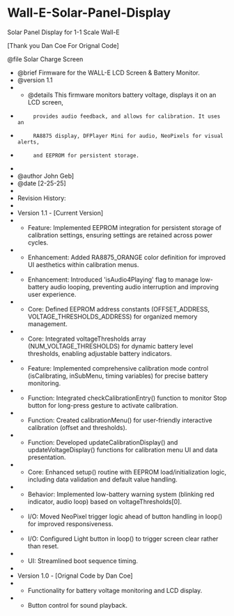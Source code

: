 # Wall-E-Solar-Panel-Display
Solar Panel Display for 1-1 Scale Wall-E

[Thank you Dan Coe For Orignal Code] 

@file    Solar Charge Screen
 * @brief   Firmware for the WALL-E LCD Screen & Battery Monitor.
 * @version 1.1
 * * @details This firmware monitors battery voltage, displays it on an LCD screen,
 *          provides audio feedback, and allows for calibration. It uses an
 *          RA8875 display, DFPlayer Mini for audio, NeoPixels for visual alerts,
 *          and EEPROM for persistent storage.
 *
 * @author  John Geb]
 * @date    [2-25-25]
 *
 * Revision History:
 *
 * Version 1.1 - [Current Version]
 *  - Feature: Implemented EEPROM integration for persistent storage of calibration settings, ensuring settings are retained across power cycles.
 *  - Enhancement: Added RA8875_ORANGE color definition for improved UI aesthetics within calibration menus.
 *  - Enhancement: Introduced 'isAudio4Playing' flag to manage low-battery audio looping, preventing audio interruption and improving user experience.
 *  - Core: Defined EEPROM address constants (OFFSET_ADDRESS, VOLTAGE_THRESHOLDS_ADDRESS) for organized memory management.
 *  - Core: Integrated voltageThresholds array (NUM_VOLTAGE_THRESHOLDS) for dynamic battery level thresholds, enabling adjustable battery indicators.
 *  - Feature: Implemented comprehensive calibration mode control (isCalibrating, inSubMenu, timing variables) for precise battery monitoring.
 *  - Function: Integrated checkCalibrationEntry() function to monitor Stop button for long-press gesture to activate calibration.
 *  - Function: Created calibrationMenu() for user-friendly interactive calibration (offset and thresholds).
 *  - Function: Developed updateCalibrationDisplay() and updateVoltageDisplay() functions for calibration menu UI and data presentation.
 *  - Core: Enhanced setup() routine with EEPROM load/initialization logic, including data validation and default value handling.
 *  - Behavior: Implemented low-battery warning system (blinking red indicator, audio loop) based on voltageThresholds[0].
 *  - I/O: Moved NeoPixel trigger logic ahead of button handling in loop() for improved responsiveness.
 *  - I/O: Configured Light button in loop() to trigger screen clear rather than reset.
 *  - UI: Streamlined boot sequence timing.
 *
 * Version 1.0 - [Orignal Code by Dan Coe]   
 *  - Functionality for battery voltage monitoring and LCD display.
 *  - Button control for sound playback.
